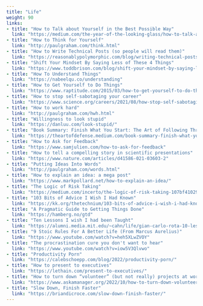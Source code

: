 ```yaml
---
title: "Life"
weight: 90
links:
- title: "How to Talk about Yourself in the Best Possible Way"
  link: "https://medium.com/the-year-of-the-looking-glass/how-to-talk-about-yourself-in-the-best-possible-way-fd1eaf484748"
- title: "How to Think for Yourself"
  link: "http://paulgraham.com/think.html"
- title: "How to Write Technical Posts (so people will read them)"
  link: "https://reasonablypolymorphic.com/blog/writing-technical-posts/"
- title: "Shift Your Mindset By Saying Less of These 4 Things"
  link: "https://www.toddbrison.com/blog/shift-your-mindset-by-saying-less-of-these-4-things"
- title: "How To Understand Things"
  link: "https://nabeelqu.co/understanding"
- title: "How to Get Yourself to Do Things"
  link: "https://www.raptitude.com/2015/03/how-to-get-yourself-to-do-things/"
- title: "How to stop self-sabotaging your career"
  link: "https://www.science.org/careers/2021/08/how-stop-self-sabotaging-your-career"
- title: "How to work hard"
  link: "http://paulgraham.com/hwh.html"
- title: "Willingness to look stupid"
  link: "https://danluu.com/look-stupid/"
- title: "Book Summary: Finish What You Start: The Art of Following Through, Taking Action, Executing, & Self-Discipline"
  link: "https://theartofdefense.medium.com/book-summary-finish-what-you-start-the-art-of-following-through-taking-action-executing-88b883f79a45"
- title: "How to Ask for Feedback"
  link: "https://www.samjulien.com/how-to-ask-for-feedback"
- title: "How to tell a compelling story in scientific presentations"
  link: "https://www.nature.com/articles/d41586-021-03603-2"
- title: "Putting Ideas Into Words"
  link: "http://paulgraham.com/words.html"
- title: "How to explain an idea: a mega post"
  link: "https://www.markpollard.net/how-to-explain-an-idea/"
- title: "The Logic of Risk Taking"
  link: "https://medium.com/incerto/the-logic-of-risk-taking-107bf41029d3"
- title: "103 Bits of Advice I Wish I Had Known"
  link: "https://kk.org/thetechnium/103-bits-of-advice-i-wish-i-had-known/"
- title: "A Pragmatic Guide to Getting Things Done"
  link: "https://hamberg.no/gtd"
- title: "Ten Lessons I wish I had been Taught"
  link: "https://alumni.media.mit.edu/~cahn/life/gian-carlo-rota-10-lessons.html"
- title: "9 Stoic Rules For A Better Life (From Marcus Aurelius)"
  link: "https://www.youtube.com/watch?v=heh5XLwZVOY"
- title: "The procrastination cure you don't want to hear"
  link: "https://www.youtube.com/watch?v=iow5V3Qlvwo"
- title: "Productivity Porn"
  link: "https://calebschoepp.com/blog/2022/productivity-porn/"
- title: "How to present to executives"
  link: "https://lethain.com/present-to-executives/"
- title: "How to turn down “volunteer” (but not really) projects at work"
  link: "https://www.askamanager.org/2022/10/how-to-turn-down-volunteer-but-not-really-projects-at-work.html"
- title: "Slow Down, Finish Faster"
  link: "https://briandicroce.com/slow-down-finish-faster/"
---
```

